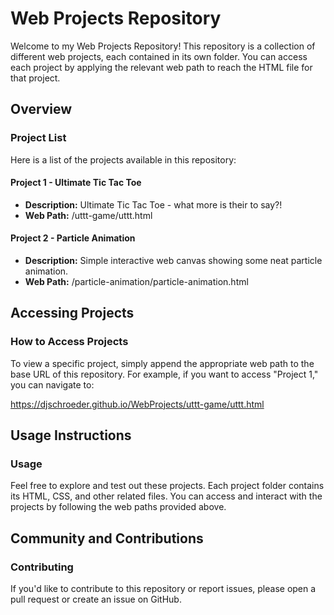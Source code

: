 ﻿# **Web Projects Repository**
Welcome to my Web Projects Repository! This repository is a collection of different web projects, each contained in its own folder. You can access each project by applying the relevant web path to reach the HTML file for that project.
## **Overview**
### **Project List**
Here is a list of the projects available in this repository:
#### **Project 1 - Ultimate Tic Tac Toe**
- **Description:** Ultimate Tic Tac Toe - what more is their to say?!
- **Web Path:** /uttt-game/uttt.html
#### **Project 2 - Particle Animation**
- **Description:** Simple interactive web canvas showing some neat particle animation.
- **Web Path:** /particle-animation/particle-animation.html
## **Accessing Projects**
### **How to Access Projects**
To view a specific project, simply append the appropriate web path to the base URL of this repository. For example, if you want to access "Project 1," you can navigate to:

<https://djschroeder.github.io/WebProjects/uttt-game/uttt.html>
## **Usage Instructions**
### **Usage**
Feel free to explore and test out these projects. Each project folder contains its HTML, CSS, and other related files. You can access and interact with the projects by following the web paths provided above.
## **Community and Contributions**
### **Contributing**
If you'd like to contribute to this repository or report issues, please open a pull request or create an issue on GitHub.

